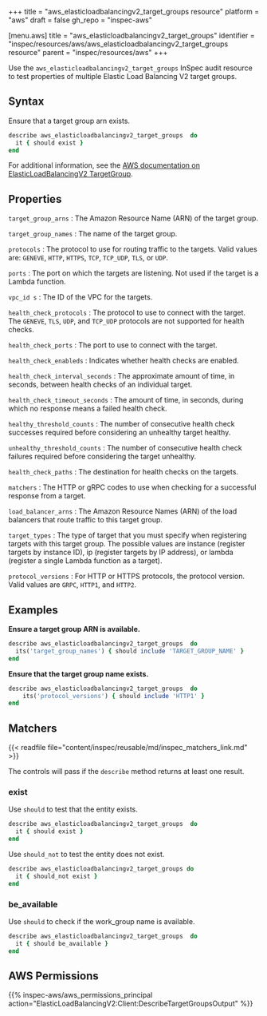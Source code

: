 +++
title = "aws_elasticloadbalancingv2_target_groups resource"
platform = "aws"
draft = false
gh_repo = "inspec-aws"

[menu.aws]
title = "aws_elasticloadbalancingv2_target_groups"
identifier = "inspec/resources/aws/aws_elasticloadbalancingv2_target_groups resource"
parent = "inspec/resources/aws"
+++

Use the `aws_elasticloadbalancingv2_target_groups` InSpec audit resource to test properties of multiple Elastic Load Balancing V2 target groups.

## Syntax

Ensure that a target group arn exists.

```ruby
describe aws_elasticloadbalancingv2_target_groups  do
  it { should exist }
end
```

For additional information, see the [AWS documentation on ElasticLoadBalancingV2 TargetGroup](https://docs.aws.amazon.com/AWSCloudFormation/latest/UserGuide/aws-resource-elasticloadbalancingv2-targetgroup.html).

## Properties

`target_group_arns`
: The Amazon Resource Name (ARN) of the target group.

`target_group_names`
: The name of the target group.

`protocols`
: The protocol to use for routing traffic to the targets. Valid values are: `GENEVE`, `HTTP`, `HTTPS`, `TCP`, `TCP_UDP`, `TLS`, or `UDP`.

`ports`
: The port on which the targets are listening. Not used if the target is a Lambda function.

`vpc_id s`
: The ID of the VPC for the targets.

`health_check_protocols`
: The protocol to use to connect with the target. The `GENEVE`, `TLS`, `UDP`, and `TCP_UDP` protocols are not supported for health checks.

`health_check_ports`
: The port to use to connect with the target.

`health_check_enableds`
: Indicates whether health checks are enabled.

`health_check_interval_seconds`
: The approximate amount of time, in seconds, between health checks of an individual target.

`health_check_timeout_seconds`
: The amount of time, in seconds, during which no response means a failed health check.

`healthy_threshold_counts`
: The number of consecutive health check successes required before considering an unhealthy target healthy.

`unhealthy_threshold_counts`
: The number of consecutive health check failures required before considering the target unhealthy.

`health_check_paths`
: The destination for health checks on the targets.

`matchers`
: The HTTP or gRPC codes to use when checking for a successful response from a target.

`load_balancer_arns`
: The Amazon Resource Names (ARN) of the load balancers that route traffic to this target group.

`target_types`
: The type of target that you must specify when registering targets with this target group. The possible values are instance (register targets by instance ID), ip (register targets by IP address), or lambda (register a single Lambda function as a target).

`protocol_versions`
: For HTTP or HTTPS protocols, the protocol version. Valid values are `GRPC`, `HTTP1`, and `HTTP2`.

## Examples

**Ensure a target group ARN is available.**

```ruby
describe aws_elasticloadbalancingv2_target_groups  do
  its('target_group_names') { should include 'TARGET_GROUP_NAME' }
end
```

**Ensure that the target group name exists.**

```ruby
describe aws_elasticloadbalancingv2_target_groups  do
    its('protocol_versions') { should include 'HTTP1' }
end
```

## Matchers

{{< readfile file="content/inspec/reusable/md/inspec_matchers_link.md" >}}

The controls will pass if the `describe` method returns at least one result.

### exist

Use `should` to test that the entity exists.

```ruby
describe aws_elasticloadbalancingv2_target_groups  do
  it { should exist }
end
```

Use `should_not` to test the entity does not exist.

```ruby
describe aws_elasticloadbalancingv2_target_groups do
  it { should_not exist }
end
```

### be_available

Use `should` to check if the work_group name is available.

```ruby
describe aws_elasticloadbalancingv2_target_groups  do
  it { should be_available }
end
```

## AWS Permissions

{{% inspec-aws/aws_permissions_principal action="ElasticLoadBalancingV2:Client:DescribeTargetGroupsOutput" %}}

